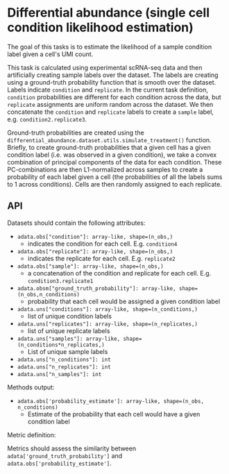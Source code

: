 <!--- TODO: update --->

# Differential abundance (single cell condition likelihood estimation)

The goal of this tasks is to estimate the likelihood of a sample condition label given a cell's UMI count.

This task is calculated using experimental scRNA-seq data and then artificially creating sample labels over the dataset. The labels are creating using a ground-truth probability function that is smooth over the dataset. Labels indicate `condition` and `replicate`. In the current task definition, `condition` probabilities are different for each condition across the data, but `replicate` assignments are uniform random across the dataset. We then concatenate the `condition` and `replicate` labels to create a `sample` label, e.g. `condition2.replicate3`.

Ground-truth probabilities are created using the `differential_abundance.dataset.utils.simulate_treatment()` function. Briefly, to create ground-truth probabilities that a given cell has a given condition label (i.e. was observed in a given condition), we take a convex combination of principal components of the data for each condition. These PC-combinations are then L1-normalized across samples to create a probability of each label given a cell (the probabilities of all the labels sums to 1 across conditions). Cells are then randomly assigned to each replicate.

## API

Datasets should contain the following attributes:

* `adata.obs["condition"]: array-like, shape=(n_obs,)`
  * indicates the condition for each cell. E.g. `condition4`
* `adata.obs["replicate"]: array-like, shape=(n_obs,)`
  * indicates the replicate for each cell. E.g. `replicate2`
* `adata.obs["sample"]: array-like, shape=(n_obs,)`
  * a concatenation of the condition and replicate for each cell. E.g. `condition3.replicate1`
* `adata.obsm["ground_truth_probability"]: array-like, shape=(n_obs,n_conditions)`
  * probability that each cell would be assigned a given condition label
* `adata.uns["conditions"]: array-like, shape=(n_conditions,)`
  * list of unique condition labels
* `adata.uns["replicates"]: array-like, shape=(n_replicates,)`
  * list of unique replicate labels
* `adata.uns["samples"]: array-like, shape=(n_conditions*n_replicates,)`  
  * List of unique sample labels
* `adata.uns["n_conditions"]: int`
* `adata.uns["n_replicates"]: int`
* `adata.uns["n_samples"]: int`

Methods output:

* `adata.obs['probability_estimate']: array-like, shape=(n_obs, n_conditions)`
  * Estimate of the probability that each cell would have a given condition label

Metric definition:

Metrics should assess the similarity between `adata['ground_truth_probability']` and `adata.obs['probability_estimate']`.
